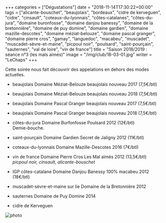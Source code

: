 +++
categories = ["Dégustations"]
date = "2018-11-14T17:30:22+00:00"
tags = ["alicante-bouschet", "beaujolais", "bordeaux", "cidre de kerveguen", "cidre", "cinsault", "coteaux-du-lyonnais", "côtes-catalanes", "côtes-du-jura", "domaine buronfosse", "domaine danjou banessy", "domaine de la bretonnière", "domaine de puy domine", "domaine gardien", "domaine mazille-descotes", "domaine méziat-belouze", "domaine pascal granger", "domaine pierre cros", "gamay", "languedoc", "macabeu", "muscadet", "muscadet-sèvre-et-maine", "picpoul noir", "poulsard", "saint-pourçain", "sauternes", "val de loire", "vin de france"] 
title = "Saison 2018/2019 : séance n°3 (les mals aimés)"
image = "/img/club/18-03-01.jpg"
writer = "LeChaps"
+++

Cette soirée nous fait découvrir des appelations en dehors des modes actuelles.

* beaujolais Domaine Méziat-Belouze beaujolais nouveau 2017 (7,5€/btl)

* beaujolais Domaine Méziat-Belouze beaujolais nouveau 2018 (7,5€/btl)

* beaujolais Domaine Pascal Granger beaujolais nouveau 2017 (7,5€/btl)

* beaujolais Domaine Pascal Granger beaujolais nouveau 2018 (7,5€/btl)

* côtes-du-jura Domaine Burfonfosse Poulsard 2012 (12€/btl)  
Demie-bouche.

* saint-pourçain Domaine Gardien Secret de Jaligny 2012 (11€/btl)  

* coteaux-du-lyonnais Domaine Mazille-Descotes 2016 (7€/btl) <i class="fa fa-plus-circle"></i> 

* vin de france Domaine Pierre Cros Les Mal aimés 2012 (13,5€/btl) <i class="fa fa-plus-circle"></i>  
_picpoul noir, cinsault, alicante-bouschet_

* IGP côtes-catalane Domaine Danjou Banessy 100% macabeu 2012 (18€/btl)

* muscadet-sèvre-et-maine sur lie Domaine de la Bretonnière 2012 <i class="fa fa-plus-circle"></i> <i class="fa fa-plus-circle"></i>

* sauternes Domaine de Puy Domine 2014

* cidre de Kerveguen

![photo][1]

[1]: /img/club/18-03-01.jpg

